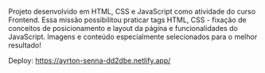 Projeto desenvolvido em HTML, CSS e JavaScript como atividade do curso Frontend. Essa missão possibilitou praticar tags HTML, CSS - fixação de conceitos de posicionamento e layout da página e funcionalidades do JavaScript.
Imagens e conteúdo especialmente selecionados para o melhor resultado! 

Deploy: https://ayrton-senna-dd2dbe.netlify.app/
